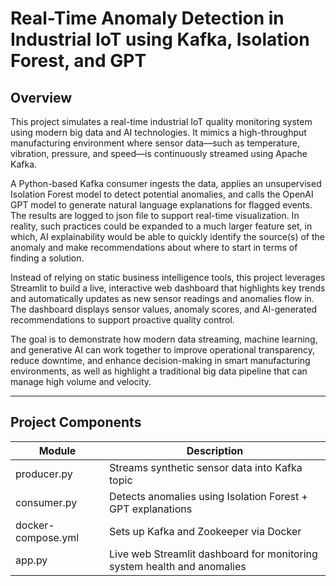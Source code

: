 # Real-Time Anomaly Detection in Industrial IoT using Kafka, Isolation Forest, and GPT

## Overview
This project simulates a real-time industrial IoT quality monitoring system using modern big data and AI technologies. It mimics a high-throughput manufacturing environment where sensor data—such as temperature, vibration, pressure, and speed—is continuously streamed using Apache Kafka.

A Python-based Kafka consumer ingests the data, applies an unsupervised Isolation Forest model to detect potential anomalies, and calls the OpenAI GPT model to generate natural language explanations for flagged events. The results are logged to json file to support real-time visualization. In reality, such practices could be expanded to a much larger feature set, in which, AI explainability would be able to quickly identify the source(s) of the anomaly and make recommendations about where to start in terms of finding a solution.

Instead of relying on static business intelligence tools, this project leverages Streamlit to build a live, interactive web dashboard that highlights key trends and automatically updates as new sensor readings and anomalies flow in. The dashboard displays sensor values, anomaly scores, and AI-generated recommendations to support proactive quality control.

The goal is to demonstrate how modern data streaming, machine learning, and generative AI can work together to improve operational transparency, reduce downtime, and enhance decision-making in smart manufacturing environments, as well as highlight a traditional big data pipeline that can manage high volume and velocity.

---

## Project Components
| Module             | Description                                        |
|--------------------|----------------------------------------------------|
| producer.py        | Streams synthetic sensor data into Kafka topic     |
| consumer.py        | Detects anomalies using Isolation Forest + GPT explanations |
| docker-compose.yml | Sets up Kafka and Zookeeper via Docker             |
| app.py   | Live web Streamlit dashboard for monitoring system health and anomalies |
